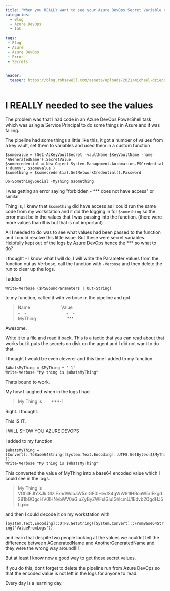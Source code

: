 ```yaml
---
title: "When you REALLY want to see your Azure DevOps Secret Variable Values"
categories:
  - Blog
  - Azure DevOps
  - IaC

tags:
 - Blog
 - Azure
 - Azure DevOps
 - Error
 - Secrets
 

header:
  teaser: https://blog.robsewell.com/assets/uploads/2021/michael-dziedzic-1bjsASjhfkE-unsplash.jpg
---
```


# I REALLY needed to see the values

The problem was that I had code in an Azure DevOps PowerShell task which was using a Service Principal to do some things in Azure and it was failing.  

The pipeline had some things a little like this, it got a number of values from a key vault, set them to variables and used them in a custom function  

````
$somevalue = (Get-AzKeyVaultSecret -vaultName $KeyVaultName -name 'AGeneratedName').SecretValue
$somecredential = New-Object System.Management.Automation.PSCredential ('dummy', $somevalue )
$something = $somecredential.GetNetworkCredential().Password

Do-SomethingSpecial -MyThing $something
````

I was getting an error saying "forbidden - *** does not have access" or similar  

Thing is, I knew that `$something` did have access as I could run the same code from my workstation and it did the logging in for `$something` so the error must be in the values that I was passing into the function. (there were more values than this but that is not important)  

All I needed to do was to see what values had been passed to the function and I could resolve this little issue. But these were secret variables. Helpfully kept out of the logs by Azure DevOps hence the *** so what to do?

I thought - I know what I will do, I will write the Parameter values from the function out as Verbose, call the function with `-Verbose` and then delete the run to clear up the logs.  

I added  

`Write-Verbose ($PSBoundParameters | Out-String)`  

to my function, called it with verbose in the pipeline and got

> Name       Value  
> - -         - -  
> MyThing       ***   

Awesome.

Write it to a file and read it back. This is a tactic that you can read about that works but it puts the secrets on disk on the agent and I did not want to do that.

I thought I would be even cleverer and this time I added to my function  

````
$WhatsMyThing = $MyThing + '-1'
Write-Verbose "My thing is $WhatsMyThing"
````  

Thats bound to work.  

My how I laughed when in the logs I had

> My Thing is  ***-1  

Right. I thought.

This IS IT.

I WILL SHOW YOU AZURE DEVOPS

I added to my function 

````
$WhatsMyThing =[Convert]::ToBase64String([System.Text.Encoding]::UTF8.GetBytes($$MyThing ))
Write-Verbose "My thing is $WhatsMyThing"
````

This converted the value of MyThing into a base64 encoded value which I could see in the logs.

> My Thing is VGhlIEJlYXJkIGlzIExhdWdoaW5nIGF0IHlvdS4gWW91IHRoaW5rIEkgd291bGQgcHV0IHNvbWV0aGluZyByZWFsIGluIGhlcmU/IEdvb2QgdHJ5Lg==  

and then I could decode it on my workstation with

`[System.Text.Encoding]::UTF8.GetString([System.Convert]::FromBase64String('ValueFromLogs'))`

and learn that despite two people looking at the values we couldnt tell the difference between AGeneratedName and AnotherGeneratedName and they were the wrong way around!!!!  

But at least I know now a good way to get those secret values.  

If you do this, dont forget to delete the pipeline run from Azure DevOps so that the encoded value is not left in the logs for anyone to read.  


Every day is a learning day.
